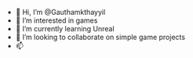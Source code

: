 - 👋 Hi, I’m @Gauthamkthayyil
- 👀 I’m interested in games
- 🌱 I’m currently learning Unreal
- 💞️ I’m looking to collaborate on simple game projects
- 📫

<!---
Gauthamkthayyil/Gauthamkthayyil is a ✨ special ✨ repository because its `README.md` (this file) appears on your GitHub profile.
You can click the Preview link to take a look at your changes.
--->
